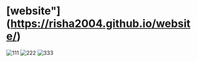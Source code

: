 # [website"] (https://risha2004.github.io/website/)
![111](https://github.com/risha2004/website/assets/125794430/3899b2e1-b0d4-449a-8c2c-55007b77e090)
![222](https://github.com/risha2004/website/assets/125794430/b3e01546-92ab-4331-ac95-b5c29eae2c9b)
![333](https://github.com/risha2004/website/assets/125794430/c0cca241-c0c0-476d-95aa-4bc297ec6c93)

